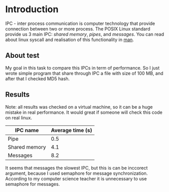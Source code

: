 # Introduction
IPC - inter process communication is computer technology that provide connection between two or more process. The POSIX Linux standard provide us 3 main IPC: _shared memory_, _pipes_, and _messages_. You can read about linux syscall and realisation of this functionality in [man](https://man7.org/linux/man-pages/man2/ipc.2.html).  
## About test
My goal in this task to compare this IPCs in term of performance. So I just wrote simple program that share through IPC a file with size of 100 MB, and after that I checked MD5 hash.
## Results
Note: all results was checked on a virtual machine, so it can be a huge mistake in real performance. It would great if someone will check this code on real linux.

| IPC name      | Average time (s) | 
|---------------|------------------|
| Pipe          | 0.5              | 
| Shared memory | 4.1              | 
| Messages      | 8.2              | 

It seems that messages the slowest IPC, but this is can be inccorect argument, because I used semaphore for message synchronization. According to my computer science teacher it is unnecessary to use semaphore for messages.

